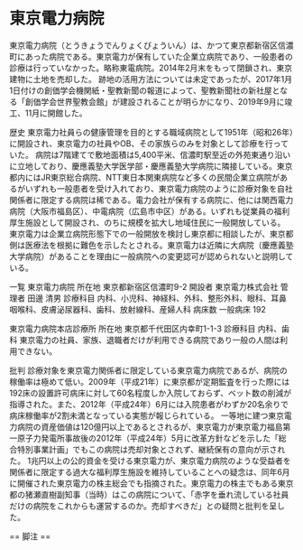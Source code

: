 # 東京電力病院

東京電力病院（とうきょうでんりょくびょういん）は、かつて東京都新宿区信濃町にあった病院である。東京電力が保有していた企業立病院であり、一般患者の診療は行っていなかった。略称東電病院。2014年2月末をもって閉鎖され、東京建物に土地を売却した。
跡地の活用方法については未定であったが、2017年1月1日付けの創価学会機関紙・聖教新聞の報道によって、聖教新聞社の新社屋となる「創価学会世界聖教会館」が建設されることが明らかになり、2019年9月に竣工、11月に開館した。

歴史
東京電力社員らの健康管理を目的とする職域病院として1951年（昭和26年）に開設され、東京電力の社員やOB、その家族らのみを対象として診療を行っていた。
病院は7階建てで敷地面積は5,400平米、信濃町駅至近の外苑東通り沿いに立地しており、慶應義塾大学医学部・慶應義塾大学病院に隣接している。東京都内にはJR東京総合病院、NTT東日本関東病院など多くの民間企業立病院があるがいずれも一般患者を受け入れており、東京電力病院のように診療対象を自社関係者に限定する病院は稀である。電力会社が保有する病院に、他には関西電力病院（大阪市福島区）、中電病院（広島市中区）がある。いずれも従業員の福利厚生施設として開設され、のちに規模を拡大し地域住民に一般開放している。
東京電力は企業立病院形態下での一般開放を検討し東京都に相談したが、東京都側は医療法を根拠に難色を示したとされる。東京電力は近隣に大病院（慶應義塾大学病院）があることを理由に一般病院への変更認可が認められないと説明している。

一覧
東京電力病院
所在地 東京都新宿区信濃町9-2
開設者 東京電力株式会社
管理者 田邊 清男
診療科目 内科、小児科、神経科、外科、整形外科、眼科、耳鼻咽喉科、皮膚泌尿器科、歯科、放射線科、産婦人科
病床数 一般病床 192

東京電力病院本店診療所
所在地 東京都千代田区内幸町1-1-3
診療科目 内科、歯科
東京電力の社員、家族、退職者だけが利用できる病院であり一般の人間は利用できない。

批判
診療対象を東京電力関係者に限定している東京電力病院であるが、病院の稼働率は極めて低い。2009年（平成21年）に東京都が定期監査を行った際には192床の設置許可病床に対して60名程度しか入院しておらず、ベット数の削減が指導された。また、2012年（平成24年）6月には入院患者がわずか20名余りで病床稼働率が2割未満となっている実態が報じられている。
一等地に建つ東京電力病院の資産価値は120億円以上であるとされるが、東京電力が東京電力福島第一原子力発電所事故後の2012年（平成24年）5月に改革方針などを示した「総合特別事業計画」でもこの病院は売却対象とされず、継続保有の意向が示された。
1兆円以上の公的資金を受ける東京電力が、東京電力病院のような受益者を関係者に限定する過大な福利厚生施設を維持していることへの疑念は、同年6月に開催された東京電力の株主総会でも指摘された。東京電力の株主でもある東京都の猪瀬直樹副知事（当時）はこの病院について、「赤字を垂れ流している社員だけの病院をこれからも運営するのか。売却すべきだ」との疑問と批判を呈した。


== 脚注 ==